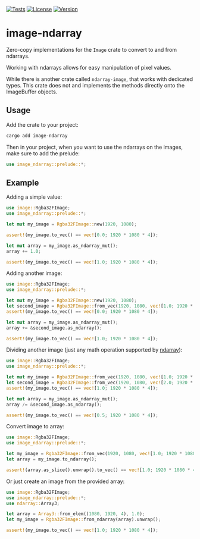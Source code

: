 [![Tests](https://github.com/gillesvink/image-ndarray/actions/workflows/test.yaml/badge.svg)](https://github.com/gillesvink/image-ndarray/actions/workflows/test.yaml) 
[![License](https://img.shields.io/crates/l/image-ndarray)](https://crates.io/crates/image-ndarray) 
[![Version](https://img.shields.io/crates/v/image-ndarray)](https://crates.io/crates/image-ndarray) 

# image-ndarray

Zero-copy implementations for the `Image` crate to convert to and from ndarrays.

Working with ndarrays allows for easy manipulation of pixel values.

While there is another crate called `ndarray-image`, that works with dedicated types.
This crate does not and implements the methods directly onto the ImageBuffer objects.

## Usage
Add the crate to your project:
```bash
cargo add image-ndarray
```

Then in your project, when you want to use the ndarrays on the images, make sure to add the prelude:
```rust
use image_ndarray::prelude::*;
```

## Example

Adding a simple value:
```rust
use image::Rgba32FImage;
use image_ndarray::prelude::*;

let mut my_image = Rgba32FImage::new(1920, 1080);

assert!(my_image.to_vec() == vec![0.0; 1920 * 1080 * 4]);

let mut array = my_image.as_ndarray_mut();
array += 1.0;

assert!(my_image.to_vec() == vec![1.0; 1920 * 1080 * 4]);
```

Adding another image:
```rust
use image::Rgba32FImage;
use image_ndarray::prelude::*;

let mut my_image = Rgba32FImage::new(1920, 1080);
let second_image = Rgba32FImage::from_vec(1920, 1080, vec![1.0; 1920 * 1080 * 4]).unwrap();
assert!(my_image.to_vec() == vec![0.0; 1920 * 1080 * 4]);

let mut array = my_image.as_ndarray_mut();
array += &second_image.as_ndarray();

assert!(my_image.to_vec() == vec![1.0; 1920 * 1080 * 4]);
```


Dividing another image (just any math operation supported by [ndarray](https://docs.rs/ndarray/latest/ndarray/struct.ArrayBase.html)):
```rust
use image::Rgba32FImage;
use image_ndarray::prelude::*;

let mut my_image = Rgba32FImage::from_vec(1920, 1080, vec![1.0; 1920 * 1080 * 4]).unwrap();
let second_image = Rgba32FImage::from_vec(1920, 1080, vec![2.0; 1920 * 1080 * 4]).unwrap();
assert!(my_image.to_vec() == vec![1.0; 1920 * 1080 * 4]);

let mut array = my_image.as_ndarray_mut();
array /= &second_image.as_ndarray();

assert!(my_image.to_vec() == vec![0.5; 1920 * 1080 * 4]);
```

Convert image to array:
```rust 
use image::Rgba32FImage;
use image_ndarray::prelude::*;

let my_image = Rgba32FImage::from_vec(1920, 1080, vec![1.0; 1920 * 1080 * 4]).unwrap();
let array = my_image.to_ndarray();

assert!(array.as_slice().unwrap().to_vec() == vec![1.0; 1920 * 1080 * 4]);
```


Or just create an image from the provided array:
```rust
use image::Rgba32FImage;
use image_ndarray::prelude::*;
use ndarray::Array3;

let array = Array3::from_elem((1080, 1920, 4), 1.0);
let my_image = Rgba32FImage::from_ndarray(array).unwrap();

assert!(my_image.to_vec() == vec![1.0; 1920 * 1080 * 4]);
```